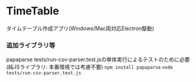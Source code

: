 # TimeTable
タイムテーブル作成アプリ(Windows/Mac両対応Electron駆動)

### 追加ライブラリ等
papaparse
    tests/run-csv-parser.test.jsの単体実行によるテストのために必要(純JSライブラリ: 本番環境では考慮不要)
`npm install papaparse`
`node tests/run-csv-parser.test.js`